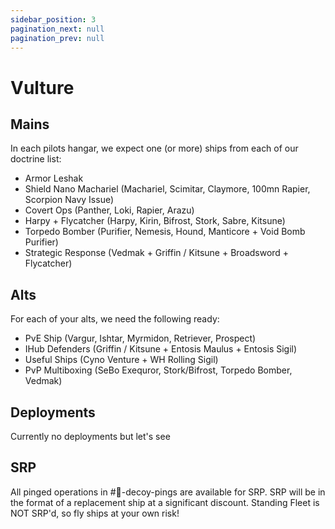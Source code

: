 ```yaml
---
sidebar_position: 3
pagination_next: null
pagination_prev: null
---
```


# Vulture

## Mains
In each pilots hangar, we expect one (or more) ships from each of our doctrine list:
- Armor Leshak
- Shield Nano Machariel (Machariel, Scimitar, Claymore, 100mn Rapier, Scorpion Navy Issue)
- Covert Ops (Panther, Loki, Rapier, Arazu)
- Harpy + Flycatcher (Harpy, Kirin, Bifrost, Stork, Sabre, Kitsune)
- Torpedo Bomber (Purifier, Nemesis, Hound, Manticore + Void Bomb Purifier)
- Strategic Response (Vedmak + Griffin / Kitsune + Broadsword + Flycatcher)

## Alts
For each of your alts, we need the following ready:
- PvE Ship (Vargur, Ishtar, Myrmidon, Retriever, Prospect)
- IHub Defenders (Griffin / Kitsune + Entosis Maulus + Entosis Sigil)
- Useful Ships (Cyno Venture + WH Rolling Sigil)
- PvP Multiboxing (SeBo Exequror, Stork/Bifrost, Torpedo Bomber, Vedmak)

## Deployments
Currently no deployments but let's see

## SRP
All pinged operations in #📢-decoy-pings are available for SRP.
SRP will be in the format of a replacement ship at a significant discount.
Standing Fleet is NOT SRP'd, so fly ships at your own risk!